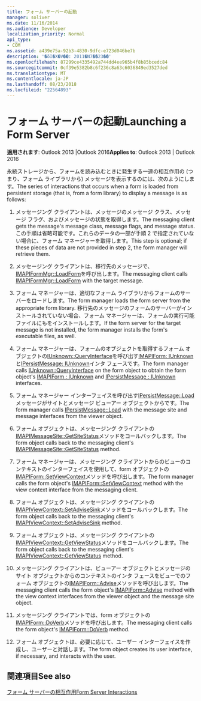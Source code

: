 ```yaml
---
title: フォーム サーバーの起動
manager: soliver
ms.date: 11/16/2014
ms.audience: Developer
localization_priority: Normal
api_type:
- COM
ms.assetid: a439e75a-92b3-4830-9dfc-e723d046be7b
description: '�ŏI�X�V��: 2011�N7��23��'
ms.openlocfilehash: 87299ce4335492a744dd4ee965b4f8b85bcedc84
ms.sourcegitcommit: 0cf39e5382b8c6f236c8a63c6036849ed3527ded
ms.translationtype: MT
ms.contentlocale: ja-JP
ms.lasthandoff: 08/23/2018
ms.locfileid: "22564893"
---
```

# <a name="launching-a-form-server"></a><span data-ttu-id="427d3-103">フォーム サーバーの起動</span><span class="sxs-lookup"><span data-stu-id="427d3-103">Launching a Form Server</span></span>

  
  
<span data-ttu-id="427d3-104">**適用されます**: Outlook 2013 |Outlook 2016</span><span class="sxs-lookup"><span data-stu-id="427d3-104">**Applies to**: Outlook 2013 | Outlook 2016</span></span> 
  
<span data-ttu-id="427d3-105">永続ストレージから、フォームを読み込むときに発生する一連の相互作用の (つまり、フォーム ライブラリから) メッセージを表示するのには、次のようにします。</span><span class="sxs-lookup"><span data-stu-id="427d3-105">The series of interactions that occurs when a form is loaded from persistent storage (that is, from a form library) to display a message is as follows:</span></span>
  
1. <span data-ttu-id="427d3-106">メッセージング クライアントは、メッセージのメッセージ クラス、メッセージ フラグ、およびメッセージの状態を取得します。</span><span class="sxs-lookup"><span data-stu-id="427d3-106">The messaging client gets the message's message class, message flags, and message status.</span></span> <span data-ttu-id="427d3-107">この手順は省略可能です。これらのデータの一部が手順 2 で指定されていない場合に、フォーム マネージャーを取得します。</span><span class="sxs-lookup"><span data-stu-id="427d3-107">This step is optional; if these pieces of data are not provided in step 2, the form manager will retrieve them.</span></span>
    
2. <span data-ttu-id="427d3-108">メッセージング クライアントは、移行先のメッセージで、 [IMAPIFormMgr::LoadForm](imapiformmgr-loadform.md)を呼び出します。</span><span class="sxs-lookup"><span data-stu-id="427d3-108">The messaging client calls [IMAPIFormMgr::LoadForm](imapiformmgr-loadform.md) with the target message.</span></span> 
    
3. <span data-ttu-id="427d3-109">フォーム マネージャーは、適切なフォーム ライブラリからフォームのサーバーをロードします。</span><span class="sxs-lookup"><span data-stu-id="427d3-109">The form manager loads the form server from the appropriate form library.</span></span> <span data-ttu-id="427d3-110">移行先のメッセージのフォームのサーバーがインストールされていない場合、フォーム マネージャーは、フォームの実行可能ファイルにもをインストールします。</span><span class="sxs-lookup"><span data-stu-id="427d3-110">If the form server for the target message is not installed, the form manager installs the form's executable files, as well.</span></span>
    
4. <span data-ttu-id="427d3-111">フォーム マネージャーは、フォームのオブジェクトを取得するフォーム オブジェクトの[IUnknown::QueryInterface](http://msdn.microsoft.com/library/54d5ff80-18db-43f2-b636-f93ac053146d%28Office.15%29.aspx)を呼び出す[IMAPIForm: IUnknown](imapiformiunknown.md)と[IPersistMessage: IUnknown](ipersistmessageiunknown.md)インタ フェースです。</span><span class="sxs-lookup"><span data-stu-id="427d3-111">The form manager calls [IUnknown::QueryInterface](http://msdn.microsoft.com/library/54d5ff80-18db-43f2-b636-f93ac053146d%28Office.15%29.aspx) on the form object to obtain the form object's [IMAPIForm : IUnknown](imapiformiunknown.md) and [IPersistMessage : IUnknown](ipersistmessageiunknown.md) interfaces.</span></span> 
    
5. <span data-ttu-id="427d3-112">フォーム マネージャー インターフェイスを呼び出す[IPersistMessage::Load](ipersistmessage-load.md)メッセージがサイトとメッセージ ビューアー オブジェクトからです。</span><span class="sxs-lookup"><span data-stu-id="427d3-112">The form manager calls [IPersistMessage::Load](ipersistmessage-load.md) with the message site and message interfaces from the viewer object.</span></span> 
    
6. <span data-ttu-id="427d3-113">フォーム オブジェクトは、メッセージング クライアントの[IMAPIMessageSite::GetSiteStatus](imapimessagesite-getsitestatus.md)メソッドをコールバックします。</span><span class="sxs-lookup"><span data-stu-id="427d3-113">The form object calls back to the messaging client's [IMAPIMessageSite::GetSiteStatus](imapimessagesite-getsitestatus.md) method.</span></span> 
    
7. <span data-ttu-id="427d3-114">フォーム マネージャーは、メッセージング クライアントからのビューのコンテキストのインターフェイスを使用して、form オブジェクトの[IMAPIForm::SetViewContext](imapiform-setviewcontext.md)メソッドを呼び出します。</span><span class="sxs-lookup"><span data-stu-id="427d3-114">The form manager calls the form object's [IMAPIForm::SetViewContext](imapiform-setviewcontext.md) method with the view context interface from the messaging client.</span></span> 
    
8. <span data-ttu-id="427d3-115">フォーム オブジェクトは、メッセージング クライアントの[IMAPIViewContext::SetAdviseSink](imapiviewcontext-setadvisesink.md)メソッドをコールバックします。</span><span class="sxs-lookup"><span data-stu-id="427d3-115">The form object calls back to the messaging client's [IMAPIViewContext::SetAdviseSink](imapiviewcontext-setadvisesink.md) method.</span></span> 
    
9. <span data-ttu-id="427d3-116">フォーム オブジェクトは、メッセージング クライアントの[IMAPIViewContext::GetViewStatus](imapiviewcontext-getviewstatus.md)メソッドをコールバックします。</span><span class="sxs-lookup"><span data-stu-id="427d3-116">The form object calls back to the messaging client's [IMAPIViewContext::GetViewStatus](imapiviewcontext-getviewstatus.md) method.</span></span> 
    
10. <span data-ttu-id="427d3-117">メッセージング クライアントは、ビューアー オブジェクトとメッセージのサイト オブジェクトからのコンテキストのインタ フェースをビューでのフォーム オブジェクトの[IMAPIForm::Advise](imapiform-advise.md)メソッドを呼び出します。</span><span class="sxs-lookup"><span data-stu-id="427d3-117">The messaging client calls the form object's [IMAPIForm::Advise](imapiform-advise.md) method with the view context interfaces from the viewer object and the message site object.</span></span> 
    
11. <span data-ttu-id="427d3-118">メッセージング クライアントでは、form オブジェクトの[IMAPIForm::DoVerb](imapiform-doverb.md)メソッドを呼び出します。</span><span class="sxs-lookup"><span data-stu-id="427d3-118">The messaging client calls the form object's [IMAPIForm::DoVerb](imapiform-doverb.md) method.</span></span> 
    
12. <span data-ttu-id="427d3-119">フォーム オブジェクトは、必要に応じて、ユーザー インターフェイスを作成し、ユーザーと対話します。</span><span class="sxs-lookup"><span data-stu-id="427d3-119">The form object creates its user interface, if necessary, and interacts with the user.</span></span>
    
## <a name="see-also"></a><span data-ttu-id="427d3-120">関連項目</span><span class="sxs-lookup"><span data-stu-id="427d3-120">See also</span></span>



[<span data-ttu-id="427d3-121">フォーム サーバーの相互作用</span><span class="sxs-lookup"><span data-stu-id="427d3-121">Form Server Interactions</span></span>](form-server-interactions.md)

